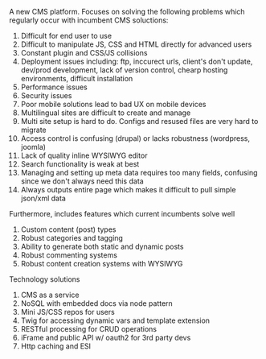 A new CMS platform. Focuses on solving the following problems which regularly occur with incumbent CMS soluctions:

1. Difficult for end user to use
2. Difficult to manipulate JS, CSS and HTML directly for advanced users
3. Constant plugin and CSS/JS collisions
4. Deployment issues including: ftp, inccurect urls, client's don't update, dev/prod development, lack of version control, chearp hosting environments, difficult installation
5. Performance issues
6. Security issues
7. Poor mobile solutions lead to bad UX on mobile devices
8. Multilingual sites are difficult to create and manage
9. Multi site setup is hard to do. Configs and resused files are very hard to migrate
10. Access control is confusing (drupal) or lacks robustness (wordpress, joomla)
11. Lack of quality inline WYSIWYG editor
12. Search functionality is weak at best
13. Managing and setting up meta data requires too many fields, confusing since we don't always need this data
14. Always outputs entire page which makes it difficult to pull simple json/xml data

Furthermore, includes features which current incumbents solve well
1. Custom content (post) types
2. Robust categories and tagging
3. Ability to generate both static and dynamic posts
4. Robust commenting systems
5. Robust content creation systems with WYSIWYG

Technology solutions
1. CMS as a service
2. NoSQL with embedded docs via node pattern
3. Mini JS/CSS repos for users
4. Twig for accessing dynamic vars and template extension
5. RESTful processing for CRUD operations
6. iFrame and public API w/ oauth2 for 3rd party devs
7. Http caching and ESI

